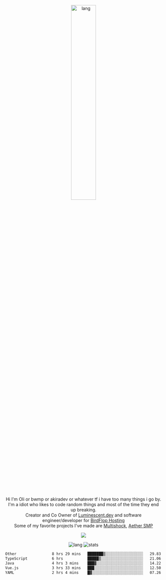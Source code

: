 <p align="center">
 <a href="https://luminescent.dev">
  <img width="40%" alt="lang" src="https://github.com/bwmp/bwmp/blob/main/l_10.png?raw=true" />
 </a>
</p>

<p align="center">
 Hi I'm Oli or bwmp or akiradev or whatever tf i have too many things i go by.<br>
 I'm a idiot who likes to code random things and most of the time they end up breaking.<br>
 Creator and Co Owner of <a href="https://luminescent.dev">Luminescent.dev</a> and software engineer/developer for <a href="https://www.birdflop.com">BirdFlop Hosting</a><br>
 Some of my favorite projects I've made are <a href="https://github.com/PiShock-Inc/MultiShock">Multishock</a>, <a href="https://www.aethersmp.com">Aether SMP</a>
</p>

<p align="center">
  <a href="https://discord.com/users/798738506859282482"><img align="center" src="https://lanyard-profile-readme.vercel.app/api/798738506859282482?bg=433e4f&borderRadius=10px&showDisplayName=true&idleMessage=Probably%20sleeping"/></a>
</p>

<p align="center">
 <img alt="lang" src="https://github-readme-stats.vercel.app/api/top-langs/?username=bwmp&layout=compact&hide_border=true&langs_count=10&theme=transparent&custom_title=Languages" />
 <img alt="stats" src="https://github-readme-stats.vercel.app/api?username=bwmp&show_icons=true&hide_border=true&count_private=true&theme=transparent&custom_title=Statistics">
</p>
<p align="center">
 <!--START_SECTION:waka-->

```txt
Other                8 hrs 29 mins   ███████▒░░░░░░░░░░░░░░░░░   29.83 %
TypeScript           6 hrs           █████▒░░░░░░░░░░░░░░░░░░░   21.06 %
Java                 4 hrs 3 mins    ███▓░░░░░░░░░░░░░░░░░░░░░   14.22 %
Vue.js               3 hrs 33 mins   ███░░░░░░░░░░░░░░░░░░░░░░   12.50 %
YAML                 2 hrs 4 mins    █▓░░░░░░░░░░░░░░░░░░░░░░░   07.26 %
```

<!--END_SECTION:waka-->
</p>
